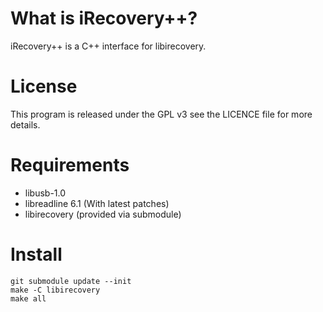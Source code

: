 What is iRecovery++?
================================
iRecovery++ is a C++ interface for libirecovery.

License
================================
This program is released under the GPL v3 see the LICENCE file for more details.

Requirements
================================
* libusb-1.0
* libreadline 6.1 (With latest patches)
* libirecovery (provided via submodule)

Install
================================

	git submodule update --init
	make -C libirecovery
	make all


